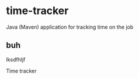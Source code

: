 # time-tracker
Java (Maven) application for tracking time on the job

## buh
lksdfhljf

Time tracker
